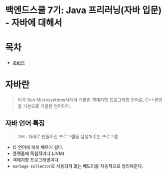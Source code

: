 # 백엔드스쿨 7기: Java 프리러닝(자바 입문) - 자바에 대해서

# 목차
- [자바란](#자바란)


# 자바란

> 미국 Sun Microsystems사에서 개발한 객체지향 프로그래밍 언어로, C++문법을 기본으로 개발한 언어이다.

## 자바 언어 특징

> `JVM` : 자바로 만들어진 프로그램을 실행해주는 프로그램

- 타 언어에 비해 배우기 쉽다.
- 플랫폼에 독립적이다.(JVM)
- 객체지향 프로그래밍이다.
- `Garbage Collector`로 사용되지 않는 메모리를 자동적으로 정리해준다.
